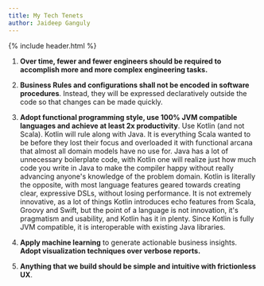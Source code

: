 ```yaml
---
title: My Tech Tenets
author: Jaideep Ganguly
---
```


{% include header.html %}

1. **Over time, fewer and fewer engineers should be required to accomplish more and more complex engineering tasks.**

2. **Business Rules and configurations shall not be encoded in software procedures**. Instead, they will be expressed declaratively outside the code so that changes can be made quickly.

3. **Adopt functional programming style, use 100% JVM compatible languages and achieve at least 2x productivity**. Use Kotlin (and not Scala). Kotlin will rule along with Java. It is everything Scala wanted to be before they lost their focus and overloaded it with functional arcana that almost all domain models have no use for. Java has a lot of unnecessary boilerplate code, with Kotlin one will realize just how much code you write in Java to make the compiler happy without really advancing anyone's knowledge of the problem domain. Kotlin is literally the opposite, with most language features geared towards creating clear, expressive DSLs, without losing performance. It is not extremely innovative, as a lot of things Kotlin introduces echo features from Scala, Groovy and Swift, but the point of a language is not innovation, it's pragmatism and usability, and Kotlin has it in plenty. Since Kotlin is fully JVM compatible, it is interoperable with existing Java libraries. 

4. **Apply machine learning** to generate actionable business insights. **Adopt visualization techniques over verbose reports.**

5. **Anything that we build should be simple and intuitive with frictionless UX**.

   

